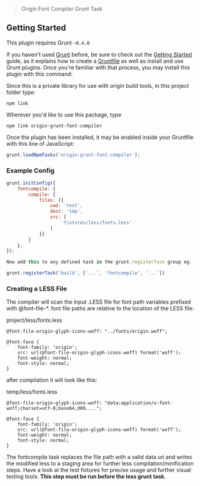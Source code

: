 > Origin Font Compiler Grunt Task



## Getting Started
This plugin requires Grunt `~0.4.0`

If you haven't used [Grunt](http://gruntjs.com/) before, be sure to check out the [Getting Started](http://gruntjs.com/getting-started) guide, as it explains how to create a [Gruntfile](http://gruntjs.com/sample-gruntfile) as well as install and use Grunt plugins. Once you're familiar with that process, you may install this plugin with this command:

Since this is a private library for use with origin build tools, in this project folder type:
```shell
npm link
```
Wherever you'd like to use this package, type

```shell
npm link origin-grunt-font-compiler
```

Once the plugin has been installed, it may be enabled inside your Gruntfile with this line of JavaScript:

```js
grunt.loadNpmTasks('origin-grunt-font-compiler');
```



### Example Config

```javascript
grunt.initConfig({
    fontcompile: {
        compile: {
            files: [{
                cwd: 'test',
                dest: 'tmp',
                src: [
                    'fixtures/less/fonts.less'
                ]
            }]
        }
    },
});

Now add this to any defined task in the grunt.registerTask group eg.

grunt.registerTask('build', ['...', 'fontcompile', '...'])
```



### Creating a LESS File

The compiler will scan the input .LESS file for font path variables prefixed with @font-file-*. font file paths are relative
to the location of the LESS file:

project/less/fonts.less
```less
@font-file-origin-glyph-icons-woff: "../fonts/origin.woff";

@font-face {
    font-family: 'origin';
    src: url(@font-file-origin-glyph-icons-woff) format('woff');
    font-weight: normal;
    font-style: normal;
}
```

after compilation it will look like this:

temp/less/fonts.less
```less
@font-file-origin-glyph-icons-woff: "data:application/x-font-woff;charset=utf-8;base64,d09....";

@font-face {
    font-family: 'origin';
    src: url(@font-file-origin-glyph-icons-woff) format('woff');
    font-weight: normal;
    font-style: normal;
}
```
The fontcompile task replaces the file path with a valid data uri and writes the modified less to a staging area for further less compilation/minification steps.
Have a look at the test fixtures for precise usage and further visual testing tools. **This step must be run before the less grunt task**.